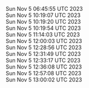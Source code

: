 Sun Nov  5 06:45:55 UTC 2023 <br/>
Sun Nov  5 10:19:07 UTC 2023 <br/>
Sun Nov  5 10:19:20 UTC 2023 <br/>
Sun Nov  5 10:19:54 UTC 2023 <br/>
Sun Nov  5 11:14:03 UTC 2023 <br/>
Sun Nov  5 12:00:03 UTC 2023 <br/>
Sun Nov  5 12:28:56 UTC 2023 <br/>
Sun Nov  5 12:31:49 UTC 2023 <br/>
Sun Nov  5 12:33:17 UTC 2023 <br/>
Sun Nov  5 12:36:08 UTC 2023 <br/>
Sun Nov  5 12:57:08 UTC 2023 <br/>
Sun Nov  5 13:00:02 UTC 2023 <br/>
